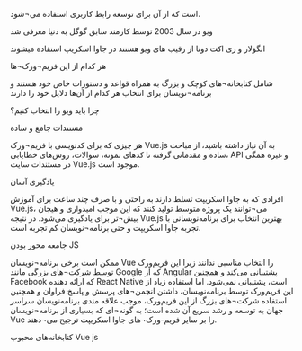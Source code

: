 

 است که از آن برای توسعه رابط کاربری استفاده می¬‌شود.

 ویو در سال 2003 توسط کارمند سابق گوگل به دنیا معرفی شد

انگولار و ری اکت دوتا از رقیب های ویو هستند
 در جاوا اسکریپ استفاده میشوند

هر کدام از این فریم‌¬ورک¬‌ها

 شامل کتابخانه¬‌های کوچک و بزرگ به همراه
 قواعد و دستورات خاص خود هستند و برنامه‌¬نویسان
  برای انتخاب هر کدام از آن‌ها دلایل خود را دارند

  چرا باید ویو را انتخاب کنیم؟

  مستندات جامع و ساده

  هر چیزی که برای کدنویسی با فریم‌¬ورک Vue.js به آن نیاز داشته باشید، از مباحث ساده و مقدماتی گرفته تا کدهای نمونه، سوالات، روش‌های خطایابی، API و غیره همگی در مستندات سایت Vue.js موجود است. 

  یادگیری آسان

  افرادی که به جاوا اسکریپت تسلط دارند به راحتی و با صرف چند ساعت برای آموزش Vue.js، می¬‌توانند یک پروژه متوسط تولید کنند که این موجب امیدواری و هیجان بیش¬تر برای یادگیری می‌شود. در نتیجه Vue.js بهترین انتخاب برای برنامه‌نویسانی با تجربه جاوا اسکریپت و حتی برنامه¬‌نویسان کم تجربه است.

  جامعه محور بودن JS

  ممکن است برخی برنامه¬‌نویسان Vue را انتخاب مناسبی ندانند زیرا این فریم‌ورک توسط شرکت‌¬های بزرگی مانند Google که از Angular پشتیبانی می‌کند و همچنین Facebook که ارائه دهنده React Native است، پشتیبانی نمی‌شود. اما استفاده زیاد از این فریم‌ورک توسط برنامه‌نویسان، داشتن انجمن¬‌های پرسش و پاسخ فراوان و همچنین استفاده شرکت‌¬های بزرگ از این فریم‌ورک، موجب علاقه مندی برنامه‌نویسان سراسر جهان به توسعه و رشد سریع آن شده است؛ به گونه‌¬ای که بسیاری از برنامه‌¬نویسان Vue را بر سایر فریم-ورک¬های جاوا اسکریپت ترجیح می¬دهند.

  کتابخانه‌های محبوب Vue js

